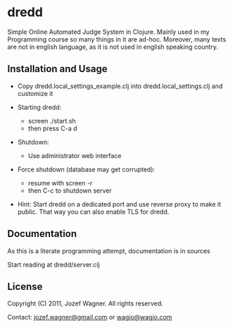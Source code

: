 # dredd

Simple Online Automated Judge System in Clojure. Mainly used in my Programming course so many things in it are ad-hoc. Moreover, many texts are not in english language, as it is not used in english speaking country.

## Installation and Usage

* Copy dredd.local_settings_example.clj into dredd.local_settings.clj and customize it

* Starting dredd:
    * screen ./start.sh
    * then press C-a d

* Shutdown:
    * Use administrator web interface

* Force shutdown (database may get corrupted):
    * resume with screen -r
    * then C-c to shutdown server

* Hint: Start dredd on a dedicated port and use reverse proxy to make it public. That way you can also enable TLS for dredd.

## Documentation

As this is a literate programming attempt, documentation is in sources

Start reading at dredd/server.clj

## License

Copyright (C) 2011, Jozef Wagner. All rights reserved.

Contact: <jozef.wagner@gmail.com> or <wagjo@wagjo.com>
